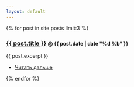 ```yaml
---
layout: default
---
```

{% for post in site.posts limit:3 %}
  <div class="post">
    <h3><a href="{{ site.baseurl }}{{ post.url }}">{{ post.title }}</a> <small>@ {{ post.date | date "%d %b" }}</small></h3>
    <div>{{ post.excerpt }}</div>
    <div class="pagination">
      <ul><li><a href="{{ post.url }}">Читать дальше</a></li></ul>
    </div>
  </div>
{% endfor %}